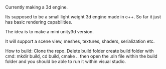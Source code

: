 Currently making a 3d engine.

Its supposed to be a small light weight 3d engine made in c++. 
So far it just has basic rendering capabilities.

The idea is to make a mini unity3d version.

It will support a scene view, meshes, textures, shaders, serialization etc. 

How to build:
Clone the repo.
Delete build folder
create build folder with cmd: mkdir build, cd build, cmake ..
then open the .sln file within the build folder and you should be able to run it within visual studio.

